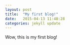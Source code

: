 ```yaml
---
layout: post
title:  "My first blog!"
date:   2015-04-13 11:48:28
categories: jekyll update
---
```


Wow, this is my first blog!